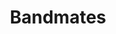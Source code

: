 ---
title: Bandmates
photo: /images/photos/bandmates.jpg
permalink: bandmates/
description: "Composition is always key to a great photo, but preparation and gear matters. Knowing I wanted bright and sharp concert photos meant bringing the right lenses, and my camera's noise-handling makes me feel like I'm cheating capturing the action!"
---